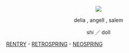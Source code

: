 <p align="center"><img src="https://files.catbox.moe/bd9e2o.png"> </p>

<p align="center"> delia , angell , salem </p>

<p align="center"> shi ／ doll </p>

<p align="center"> 
  
[RENTRY](https://rentry.co/selzzar) - [RETROSPRING](https://retrospring.net/@catalan) - [NEOSPRING](https://neospring.org/@catalan)
</p> 
